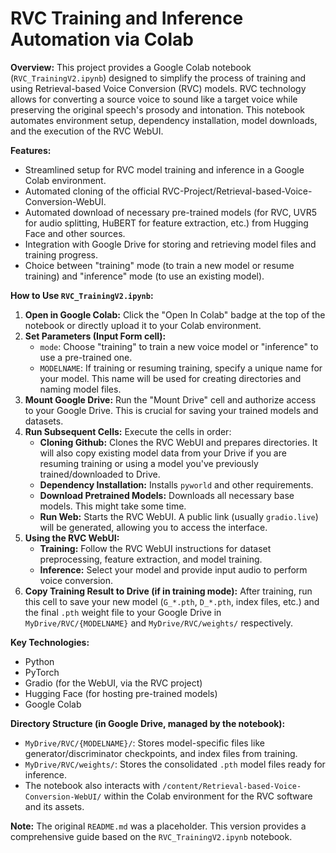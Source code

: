 # RVC Training and Inference Automation via Colab

**Overview:**
This project provides a Google Colab notebook (`RVC_TrainingV2.ipynb`) designed to simplify the process of training and using Retrieval-based Voice Conversion (RVC) models. RVC technology allows for converting a source voice to sound like a target voice while preserving the original speech's prosody and intonation. This notebook automates environment setup, dependency installation, model downloads, and the execution of the RVC WebUI.

**Features:**
- Streamlined setup for RVC model training and inference in a Google Colab environment.
- Automated cloning of the official RVC-Project/Retrieval-based-Voice-Conversion-WebUI.
- Automated download of necessary pre-trained models (for RVC, UVR5 for audio splitting, HuBERT for feature extraction, etc.) from Hugging Face and other sources.
- Integration with Google Drive for storing and retrieving model files and training progress.
- Choice between "training" mode (to train a new model or resume training) and "inference" mode (to use an existing model).

**How to Use `RVC_TrainingV2.ipynb`:**
1.  **Open in Google Colab:** Click the "Open In Colab" badge at the top of the notebook or directly upload it to your Colab environment.
2.  **Set Parameters (Input Form cell):**
    *   `mode`: Choose "training" to train a new voice model or "inference" to use a pre-trained one.
    *   `MODELNAME`: If training or resuming training, specify a unique name for your model. This name will be used for creating directories and naming model files.
3.  **Mount Google Drive:** Run the "Mount Drive" cell and authorize access to your Google Drive. This is crucial for saving your trained models and datasets.
4.  **Run Subsequent Cells:** Execute the cells in order:
    *   **Cloning Github:** Clones the RVC WebUI and prepares directories. It will also copy existing model data from your Drive if you are resuming training or using a model you've previously trained/downloaded to Drive.
    *   **Dependency Installation:** Installs `pyworld` and other requirements.
    *   **Download Pretrained Models:** Downloads all necessary base models. This might take some time.
    *   **Run Web:** Starts the RVC WebUI. A public link (usually `gradio.live`) will be generated, allowing you to access the interface.
5.  **Using the RVC WebUI:**
    *   **Training:** Follow the RVC WebUI instructions for dataset preprocessing, feature extraction, and model training.
    *   **Inference:** Select your model and provide input audio to perform voice conversion.
6.  **Copy Training Result to Drive (if in training mode):** After training, run this cell to save your new model (`G_*.pth`, `D_*.pth`, index files, etc.) and the final `.pth` weight file to your Google Drive in `MyDrive/RVC/{MODELNAME}` and `MyDrive/RVC/weights/` respectively.

**Key Technologies:**
- Python
- PyTorch
- Gradio (for the WebUI, via the RVC project)
- Hugging Face (for hosting pre-trained models)
- Google Colab

**Directory Structure (in Google Drive, managed by the notebook):**
- `MyDrive/RVC/{MODELNAME}/`: Stores model-specific files like generator/discriminator checkpoints, and index files from training.
- `MyDrive/RVC/weights/`: Stores the consolidated `.pth` model files ready for inference.
- The notebook also interacts with `/content/Retrieval-based-Voice-Conversion-WebUI/` within the Colab environment for the RVC software and its assets.

**Note:**
The original `README.md` was a placeholder. This version provides a comprehensive guide based on the `RVC_TrainingV2.ipynb` notebook.
